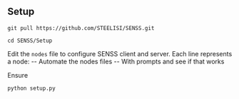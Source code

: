 <h2> Setup </h2>

```git pull https://github.com/STEELISI/SENSS.git```

```cd SENSS/Setup```

Edit the ```nodes``` file to configure SENSS client and server. Each line represents a node: 
-- Automate the nodes files
-- With prompts and see if that works

Ensure

```python setup.py```
